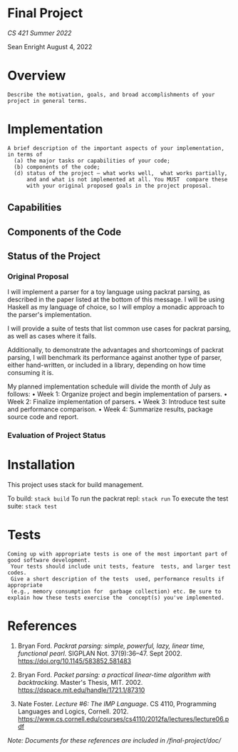 # Final Project
*CS 421*
*Summer 2022*

Sean Enright
August 4, 2022

# Overview
```
Describe the motivation, goals, and broad accomplishments of your project in general terms.
```



# Implementation
```
A brief description of the important aspects of your implementation, in terms of
  (a) the major tasks or capabilities of your code;
  (b) components of the code;
  (d) status of the project – what works well,  what works partially,
      and and what is not implemented at all. You MUST  compare these
      with your original proposed goals in the project proposal.
```

## Capabilities

## Components of the Code

## Status of the Project

### Original Proposal
I will implement a parser for a toy language using packrat parsing, as described in the paper listed at the bottom of this message. I will be using Haskell as my language of choice, so I will employ a monadic approach to the parser's implementation.

I will provide a suite of tests that list common use cases for packrat parsing, as well as cases where it fails.

Additionally, to demonstrate the advantages and shortcomings of packrat parsing, I will benchmark its performance against another type of parser, either hand-written, or included in a library, depending on how time consuming it is.

My planned implementation schedule will divide the month of July as follows:
• Week 1: Organize project and begin implementation of parsers.
• Week 2: Finalize implementation of parsers.
• Week 3: Introduce test suite and performance comparison.
• Week 4: Summarize results, package source code and report.

### Evaluation of Project Status


# Installation
This project uses stack for build management.

To build: `stack build`
To run the packrat repl: `stack run`
To execute the test suite: `stack test`

# Tests
```
Coming up with appropriate tests is one of the most important part of  good software development. 
 Your tests should include unit tests, feature  tests, and larger test codes.
 Give a short description of the tests  used, performance results if appropriate 
 (e.g., memory consumption for  garbage collection) etc. Be sure to explain how these tests exercise the  concept(s) you've implemented.
 ```


# References
1. Bryan Ford. *Packrat parsing: simple, powerful, lazy, linear time, functional pearl*. SIGPLAN Not. 37(9):36–47. Sept 2002. https://doi.org/10.1145/583852.581483
   
2. Bryan Ford. *Packet parsing: a practical linear-time algorithm with backtracking*. Master's Thesis, MIT. 2002. https://dspace.mit.edu/handle/1721.1/87310
   
3. Nate Foster. *Lecture #6: The IMP Language*. CS 4110, Programming Languages and Logics, Cornell. 2012. https://www.cs.cornell.edu/courses/cs4110/2012fa/lectures/lecture06.pdf

*Note: Documents for these references are included in /final-project/doc/*